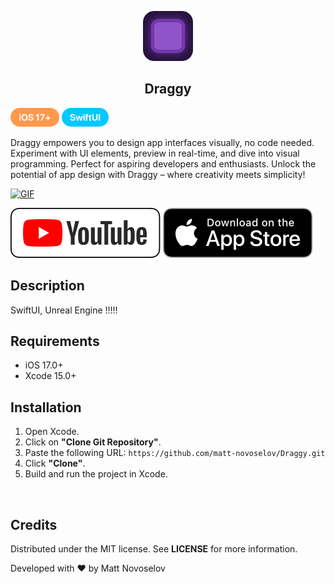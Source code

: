<p align="center">
  <img src="https://github.com/matt-novoselov/Draggy/blob/b4de259a7d66424a2bf5b8419be98a82b5b74b09/DraggyIconRounded.png" alt="Logo" width="80" height="80">
  <h2 align="center">
    Draggy
  </h2>
</p>

<img src="https://github.com/matt-novoselov/matt-novoselov/blob/fa4553c1e2ba92cb77bf1d11d272d0c1ad5de138/Files/ios17.svg" alt="SwiftUI" style="height: 30px"> <img src="https://github.com/matt-novoselov/matt-novoselov/blob/fa4553c1e2ba92cb77bf1d11d272d0c1ad5de138/Files/SwiftUI.svg" alt="SwiftUI" style="height: 30px">

Draggy empowers you to design app interfaces visually, no code needed. Experiment with UI elements, preview in real-time, and dive into visual programming. Perfect for aspiring developers and enthusiasts. Unlock the potential of app design with Draggy – where creativity meets simplicity!

<a href="https://youtu.be/lFWM_Fcr1gM" target="_blank">
  <img src="https://github.com/matt-novoselov/Draggy/assets/59065228/01b6f21f-b880-49df-bb6f-cbb8e50e6951" alt="GIF">
</a>

[![](https://github.com/matt-novoselov/matt-novoselov/blob/34555effedede5dd5aa24ae675218d989e976cf6/Files/YouTube_Badge.svg)](https://youtu.be/lFWM_Fcr1gM)
[![](https://github.com/matt-novoselov/matt-novoselov/blob/6386e5860d859930957588548cf1f968774ffc7e/Files/Download_on_the_App_Store_Badge_US-UK_RGB_blk_092917.svg)](https://apps.apple.com/app/draggy/id6499097419)

## Description
SwiftUI, Unreal Engine !!!!!

## Requirements
- iOS 17.0+
- Xcode 15.0+

## Installation
1. Open Xcode.
2. Click on **"Clone Git Repository"**.
3. Paste the following URL: `https://github.com/matt-novoselov/Draggy.git`
4. Click **"Clone"**.
5. Build and run the project in Xcode.

<br>

## Credits
Distributed under the MIT license. See **LICENSE** for more information.

Developed with ❤️ by Matt Novoselov
